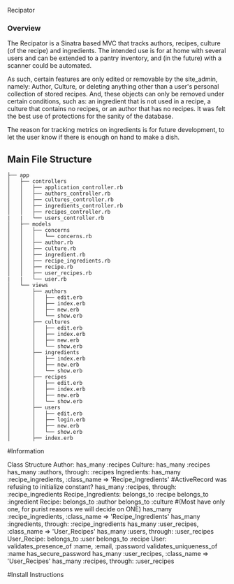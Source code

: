 Recipator

### Overview

The Recipator is a Sinatra based MVC that tracks authors, recipes, culture (of the recipe) and ingredients.  The intended use
is for at home with several users and can be extended to a pantry inventory, and (in the future) with a scanner could be automated.  

As such, certain features are only edited or removable by the site_admin, namely: Author, Culture, or deleting anything other than a user's personal collection of stored recipes.  And, these objects can only be removed under certain conditions, such as: an ingredient that is not used in a recipe, a culture that contains no recipes, or an author that has no recipes.  It was felt the best use of protections for the sanity of the database.

The reason for tracking metrics on ingredients is for future development, to let the user know if there is enough on hand to make a dish.


## Main File Structure

```
├── app
│   ├── controllers
│   │   ├── application_controller.rb
│   │   ├── authors_controller.rb
│   │   ├── cultures_controller.rb
│   │   ├── ingredients_controller.rb
│   │   ├── recipes_controller.rb
|   |   └── users_controller.rb
│   ├── models
│   │   ├── concerns
│   │   │   └── concerns.rb
│   │   ├── author.rb
│   │   ├── culture.rb
│   │   ├── ingredient.rb
│   │   ├── recipe_ingredients.rb
│   │   ├── recipe.rb
│   │   ├── user_recipes.rb
|   |   └── user.rb  
│   └── views
│       ├── authors
│       │   ├── edit.erb
│       │   ├── index.erb
│       │   ├── new.erb
│       │   └── show.erb
│       ├── cultures
│       │   ├── edit.erb
│       │   ├── index.erb
│       │   ├── new.erb
│       │   └── show.erb
│       ├── ingredients
│       │   ├── index.erb
│       │   ├── new.erb
│       │   └── show.erb
│       ├── recipes
│       │   ├── edit.erb
│       │   ├── index.erb
│       │   ├── new.erb
│       │   └── show.erb
│       ├── users
│       │   ├── edit.erb
│       │   ├── login.erb
│       │   ├── new.erb
│       │   └── show.erb
│       ├── index.erb
```
#Information

Class Structure
  Author:
    has_many :recipes
  Culture:
    has_many :recipes
    has_many :authors, through: :recipes
  Ingredients:
    has_many :recipe_ingredients, :class_name => 'Recipe_Ingredients' #ActiveRecord was refusing to initialize constant?
    has_many :recipes, through: :recipe_ingredients
  Recipe_Ingredients:
    belongs_to :recipe
    belongs_to :ingredient
  Recipe:
    belongs_to :author
    belongs_to :culture #(Most have only one, for purist reasons we will decide on ONE)
    has_many :recipe_ingredients, :class_name => 'Recipe_Ingredients'
    has_many :ingredients, through: :recipe_ingredients
    has_many :user_recipes, :class_name => 'User_Recipes'
    has_many :users, through: :user_recipes
  User_Recipe:
    belongs_to :user
    belongs_to :recipe
  User:
    validates_presence_of :name, :email, :password
    validates_uniqueness_of :name
    has_secure_password
    has_many :user_recipes, :class_name => 'User_Recipes'
    has_many :recipes, through: :user_recipes

#Install Instructions
